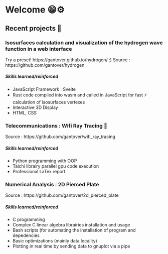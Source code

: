 <h1>Welcome 😁⚙️</h1>

<h2>Recent projects 📅</h2>

<h3>Isosurfaces calculation and visualization of the hydrogen wave function in a web interface</h3>
Try a preset! https://gantover.github.io/hydrogen/ :)
Source : https://github.com/gantover/hydrogen
<h5>Skills learned/reinforced</h5>
<ul>
  <li>JavaScript Framework : Svelte</li>
  <li>Rust code compiled into wasm and called in JavaScript for fast ⚡️ calculation of isosurfaces vertexes</li>
  <li>Interactive 3D Display</li>
  <li>HTML, CSS</li>
</ul>

<h3>Telecommunications : Wifi Ray Tracing 🛜</h3>
Source : https://github.com/gantover/wifi_ray_tracing
<h5>Skills learned/reinforced</h5>
<ul>
  <li>Python programming with OOP</li>
  <li>Taichi librairy parallel gpu code execution</li>
  <li>Professional LaTex report</li>
</ul>

<h3>Numerical Analysis : 2D Pierced Plate</h3>
Source : https://github.com/gantover/2d_pierced_plate
<h5>Skills learned/reinforced</h5>
<ul>
  <li>C programming</li>
  <li>Complex C linear algebra librairies installation and usage</li>
  <li>Bash scripts (for automating the installation of program and depedencies</li>
  <li>Basic optimizations (mainly data locality)</li>
  <li>Plotting in real time by sending data to gnuplot via a pipe</li>
</ul>
